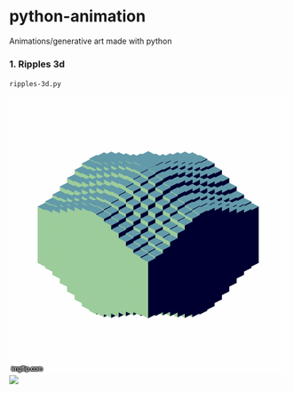 # python-animation
Animations/generative art made with python

### 1. Ripples 3d

`ripples-3d.py`

![](ripples.gif)
![](test2.gif)

